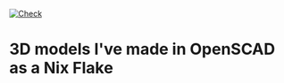[![Check](https://github.com/etu/3d-models/actions/workflows/check.yml/badge.svg)](https://github.com/etu/3d-models/actions/workflows/check.yml)

# 3D models I've made in OpenSCAD as a Nix Flake
